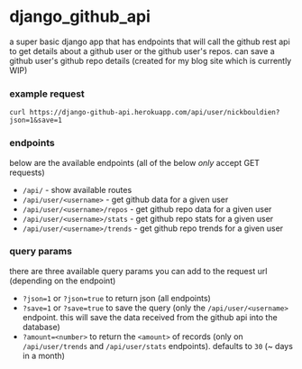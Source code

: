 # django_github_api

a super basic django app that has endpoints that will call the github rest api to get details about a github user or the github user's repos. can save a github user's github repo details (created for my blog site which is currently WIP)

### example request

`curl https://django-github-api.herokuapp.com/api/user/nickbouldien?json=1&save=1`

### endpoints

below are the available endpoints (all of the below _only_ accept GET requests)

- `/api/` - show available routes
- `/api/user/<username>` - get github data for a given user
- `/api/user/<username>/repos` - get github repo data for a given user
- `/api/user/<username>/stats` - get github repo stats for a given user
- `/api/user/<username>/trends` - get github repo trends for a given user

### query params

there are three available query params you can add to the request url (depending on the endpoint)

- `?json=1` or `?json=true` to return json (all endpoints)
- `?save=1` or `?save=true` to save the query (only the `/api/user/<username>` endpoint. this will save the data received from the github api into the database)
- `?amount=<number>` to return the `<amount>` of records (only on `/api/user/trends` and `/api/user/stats` endpoints). defaults to `30` (~ days in a month)
